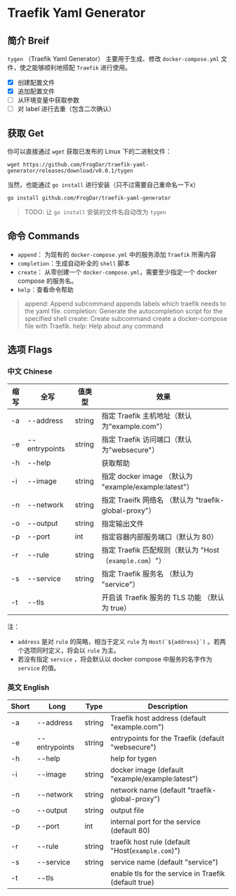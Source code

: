 # Traefik Yaml Generator

## 简介 Breif

`tygen` （Traefik Yaml Generator） 主要用于生成、修改 `docker-compose.yml` 文件，使之能够顺利地搭配 `Traefik` 进行使用。

- [x] 创建配置文件
- [x] 追加配置文件
- [ ] 从环境变量中获取参数
- [ ] 对 label 进行去重（包含二次确认）

## 获取 Get

你可以直接通过 `wget` 获取已发布的 Linux 下的二进制文件：

```shell
wget https://github.com/FrogDar/traefik-yaml-generator/releases/download/v0.0.1/tygen
```

当然，也能通过 `go install` 进行安装（只不过需要自己重命名一下x）

```shell
go install github.com/FrogDar/traefik-yaml-generator
```

> TODO: 让 `go install` 安装的文件名自动改为 `tygen`

## 命令 Commands

- `append`： 为现有的 `docker-compose.yml` 中的服务添加 `Traefik` 所需内容
- `completion`：生成自动补全的 `shell` 脚本
- `create`： 从零创建一个 `docker-compose.yml`，需要至少指定一个 docker compose 的服务名。
- `help`：查看命令帮助

> append: Append subcommand appends labels which traefik needs to the yaml file.
> completion: Generate the autocompletion script for the specified shell
> create: Create subcommand create a docker-compose file with Traefik.
> help: Help about any command

## 选项 Flags

### 中文 Chinese

| 缩写 | 全写          | 值类型 | 效果                                                    |
| ---- | ------------- | ------ | ------------------------------------------------------- |
| -a   | --address     | string | 指定 Traefik 主机地址（默认为"example.com"）            |
| -e   | --entrypoints | string | 指定 Traefik 访问端口（默认为"websecure"）              |
| -h   | --help        |        | 获取帮助                                                |
| -i   | --image       | string | 指定 docker image （默认为 "example/example:latest"）   |
| -n   | --network     | string | 指定 Traeifk 网络名 （默认为 "traefik-global-proxy"）   |
| -o   | --output      | string | 指定输出文件                                            |
| -p   | --port        | int    | 指定容器内部服务端口（默认为 80）                       |
| -r   | --rule        | string | 指定 Traefik 匹配规则（默认为 "Host（`example.com`）"） |
| -s   | --service     | string | 指定 Traefik 服务名 （默认为 "service"）                |
| -t   | --tls         |        | 开启该 Traefik 服务的 TLS 功能 （默认为 true）          |

注：

- `address` 是对 `rule` 的简略，相当于定义 `rule` 为  `` Host(`${address}`) `` 。若两个选项同时定义，将会以 `rule` 为主。
- 若没有指定 `service` ，将会默认以 docker compose 中服务的名字作为 `service` 的值。

### 英文 English

| Short | Long          | Type   | Description                                          |
| ----- | ------------- | ------ | ---------------------------------------------------- |
| -a    | --address     | string | Traefik host address (default "example.com")         |
| -e    | --entrypoints | string | entrypoints for the Traefik (default "websecure")    |
| -h    | --help        |        | help for tygen                                       |
| -i    | --image       | string | docker image (default "example/example:latest")      |
| -n    | --network     | string | network name (default "traefik-global-proxy")        |
| -o    | --output      | string | output file                                          |
| -p    | --port        | int    | internal port for the service (default 80)           |
| -r    | --rule        | string | traefik host rule (default "Host(`example.com`)")    |
| -s    | --service     | string | service name (default "service")                     |
| -t    | --tls         |        | enable tls for the service in Traefik (default true) |